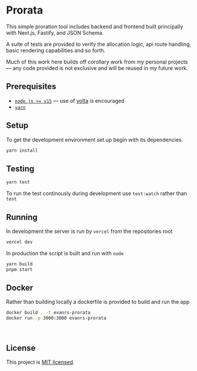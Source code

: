 # Prorata

This simple proration tool includes backend and frontend built principally with Next.js, Fastify, and JSON Schema.

A suite of tests are provided to verify the allocation logic, api route handling, basic rendering capabilities and so forth.

Much of this work here builds off corollary work from my personal projects — any code provided is not exclusive and will be reused in my future work.


## Prerequisites
- [`node.js >= v15`](https://volta.sh/) — use of [volta](https://volta.sh/) is encouraged
- [`yarn`](https://pnpm.io/)

## Setup
To get the development environment set up begin with its dependencies.
```sh
yarn install
```

## Testing
```sh
yarn test
```
To run the test continously during development use `test:watch` rather than `test`

## Running
In development the server is run by `vercel` from the repositories root
```sh
vercel dev
```

In production the script is built and run with `node`
```sh
yarn build
pnpm start
```

## Docker

Rather than building locally a dockerfile is provided to build and run the app
```sh
docker build . -t evanrs-prorata
docker run -p 3000:3000 evanrs-prorata
```

<br/>

## License

This project is [MIT licensed](./LICENSE).
